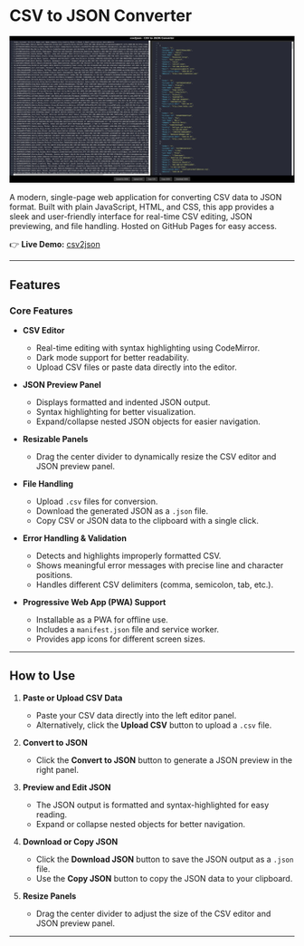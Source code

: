 # CSV to JSON Converter

![App Screenshot](screenshot-csv2json.png)  

A modern, single-page web application for converting CSV data to JSON format. Built with plain JavaScript, HTML, and CSS, this app provides a sleek and user-friendly interface for real-time CSV editing, JSON previewing, and file handling. Hosted on GitHub Pages for easy access.

👉 **Live Demo:** [csv2json](https://simkeyur.github.io/csv2json)

---

## Features

### Core Features
- **CSV Editor**  
  - Real-time editing with syntax highlighting using CodeMirror.
  - Dark mode support for better readability.
  - Upload CSV files or paste data directly into the editor.

- **JSON Preview Panel**  
  - Displays formatted and indented JSON output.
  - Syntax highlighting for better visualization.
  - Expand/collapse nested JSON objects for easier navigation.

- **Resizable Panels**  
  - Drag the center divider to dynamically resize the CSV editor and JSON preview panel.

- **File Handling**  
  - Upload `.csv` files for conversion.
  - Download the generated JSON as a `.json` file.
  - Copy CSV or JSON data to the clipboard with a single click.

- **Error Handling & Validation**  
  - Detects and highlights improperly formatted CSV.
  - Shows meaningful error messages with precise line and character positions.
  - Handles different CSV delimiters (comma, semicolon, tab, etc.).

- **Progressive Web App (PWA) Support**  
  - Installable as a PWA for offline use.
  - Includes a `manifest.json` file and service worker.
  - Provides app icons for different screen sizes.

---

## How to Use

1. **Paste or Upload CSV Data**  
   - Paste your CSV data directly into the left editor panel.
   - Alternatively, click the **Upload CSV** button to upload a `.csv` file.

2. **Convert to JSON**  
   - Click the **Convert to JSON** button to generate a JSON preview in the right panel.

3. **Preview and Edit JSON**  
   - The JSON output is formatted and syntax-highlighted for easy reading.
   - Expand or collapse nested objects for better navigation.

4. **Download or Copy JSON**  
   - Click the **Download JSON** button to save the JSON output as a `.json` file.
   - Use the **Copy JSON** button to copy the JSON data to your clipboard.

5. **Resize Panels**  
   - Drag the center divider to adjust the size of the CSV editor and JSON preview panel.

---
